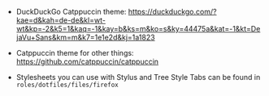 - DuckDuckGo Catppuccin theme: https://duckduckgo.com/?kae=d&kah=de-de&kl=wt-wt&kp=-2&k5=1&kaq=-1&kay=b&ks=m&ko=s&ky=44475a&kat=-1&kt=DejaVu+Sans&km=m&k7=1e1e2d&kj=1a1823
- Catppuccin theme for other things: https://github.com/catppuccin/catppuccin

- Stylesheets you can use with Stylus and Tree Style Tabs can be found in `roles/dotfiles/files/firefox`
